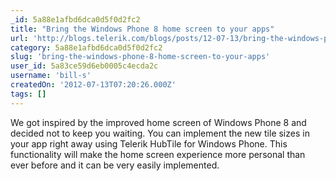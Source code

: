 ```yaml
---
_id: 5a88e1afbd6dca0d5f0d2fc2
title: "Bring the Windows Phone 8 home screen to your apps"
url: 'http://blogs.telerik.com/blogs/posts/12-07-13/bring-the-windows-phone-8-home-screen-to-your-apps.aspx'
category: 5a88e1afbd6dca0d5f0d2fc2
slug: 'bring-the-windows-phone-8-home-screen-to-your-apps'
user_id: 5a83ce59d6eb0005c4ecda2c
username: 'bill-s'
createdOn: '2012-07-13T07:20:26.000Z'
tags: []
---
```


We got inspired by the improved home screen of Windows Phone 8
and decided not to keep you waiting. You can implement the new tile sizes in your app right away using Telerik HubTile for Windows Phone. This functionality will make the home screen experience more personal than ever before and it can be very easily implemented. 
